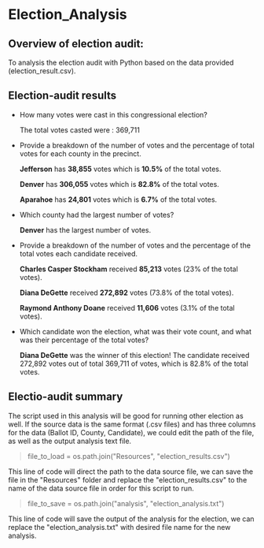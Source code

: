 # Election_Analysis

## Overview of election audit:
To analysis the election audit with Python based on the data provided (election_result.csv). 

## Election-audit results
- How many votes were cast in this congressional election?

    The total votes casted were : 369,711

- Provide a breakdown of the number of votes and the percentage of total votes for each county in the precinct.

    **Jefferson** has **38,855** votes which is **10.5%** of the total votes.
    
    **Denver** has **306,055** votes which is **82.8%** of the total votes.
    
    **Aparahoe** has **24,801** votes which is **6.7%** of the total votes.


- Which county had the largest number of votes?

    **Denver** has the largest number of votes.
    
    
- Provide a breakdown of the number of votes and the percentage of the total votes each candidate received.

    **Charles Casper Stockham** received **85,213** votes (23% of the total votes).
    
    **Diana DeGette** received **272,892** votes (73.8% of the total votes).
    
    **Raymond Anthony Doane** received **11,606** votes (3.1% of the total votes).

- Which candidate won the election, what was their vote count, and what was their percentage of the total votes?

    **Diana DeGette** was the winner of this election!
    The candidate received 272,892 votes out of total 369,711 of votes, which is 82.8% of the total votes.


## Electio-audit summary
    
The script used in this analysis will be good for running other election as well. If the source data is the same format (.csv files) and has three columns for the data (Ballot ID, County, Candidate), we could edit the path of the file, as well as the output analysis text file. 

> file_to_load = os.path.join("Resources", "election_results.csv")

This line of code will direct the path to the data source file, we can save the file in the "Resources" folder and replace the "election_results.csv" to the name of the data source file in order for this script to run.

> file_to_save = os.path.join("analysis", "election_analysis.txt")

This line of code will save the output of the analysis for the election, we can replace the "election_analysis.txt" with desired file name for the new analysis.
